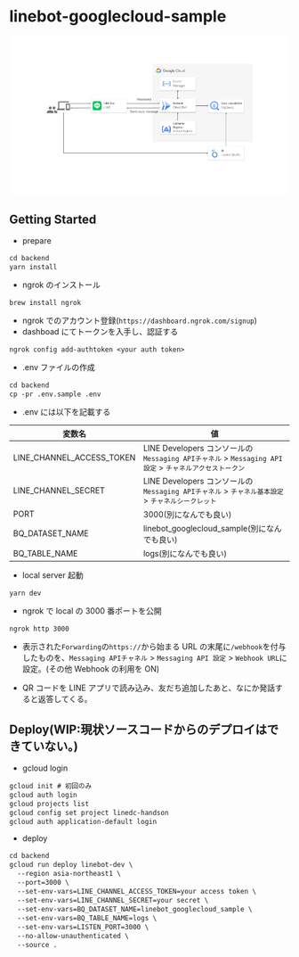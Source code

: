 # linebot-googlecloud-sample

![構成図](docs/assets/system_configuration_diagram.png)

## Getting Started

- prepare

```console
cd backend
yarn install
```

- ngrok のインストール

```console
brew install ngrok
```

- ngrok でのアカウント登録(`https://dashboard.ngrok.com/signup`)
- dashboad にてトークンを入手し、認証する

```console
ngrok config add-authtoken <your auth token>
```

- .env ファイルの作成

```console
cd backend
cp -pr .env.sample .env
```

- .env には以下を記載する

| 変数名                    | 値                                                                                                       |
| ------------------------- | -------------------------------------------------------------------------------------------------------- |
| LINE_CHANNEL_ACCESS_TOKEN | LINE Developers コンソールの `Messaging APIチャネル` > `Messaging API 設定` > `チャネルアクセストークン` |
| LINE_CHANNEL_SECRET       | LINE Developers コンソールの `Messaging APIチャネル` > `チャネル基本設定` > `チャネルシークレット`       |
| PORT                      | 3000(別になんでも良い)                                                                                   |
| BQ_DATASET_NAME           | linebot_googlecloud_sample(別になんでも良い)                                                             |
| BQ_TABLE_NAME             | logs(別になんでも良い)                                                                                   |

- local server 起動

```console
yarn dev
```

- ngrok で local の 3000 番ポートを公開

```console
ngrok http 3000
```

- 表示された`Forwarding`の`https://`から始まる URL の末尾に`/webhook`を付与したものを、`Messaging APIチャネル` > `Messaging API 設定` > `Webhook URL`に設定。(その他 Webhook の利用を ON)

- QR コードを LINE アプリで読み込み、友だち追加したあと、なにか発話すると返答してくる。

## Deploy(WIP:現状ソースコードからのデプロイはできていない。)

- gcloud login

```console
gcloud init # 初回のみ
gcloud auth login
gcloud projects list
gcloud config set project linedc-handson
gcloud auth application-default login
```

- deploy

```console
cd backend
gcloud run deploy linebot-dev \
  --region asia-northeast1 \
  --port=3000 \
  --set-env-vars=LINE_CHANNEL_ACCESS_TOKEN=your access token \
  --set-env-vars=LINE_CHANNEL_SECRET=your secret \
  --set-env-vars=BQ_DATASET_NAME=linebot_googlecloud_sample \
  --set-env-vars=BQ_TABLE_NAME=logs \
  --set-env-vars=LISTEN_PORT=3000 \
  --no-allow-unauthenticated \
  --source .
```
